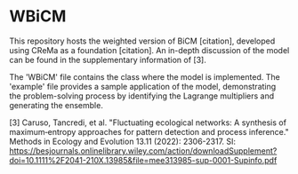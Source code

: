 # WBiCM

This repository hosts the weighted version of BiCM [citation], developed using CReMa as a foundation [citation]. 
An in-depth discussion of the model can be found in the supplementary information of [3].


The 'WBiCM' file contains the class where the model is implemented. The 'example' file provides a sample application of the model, demonstrating the problem-solving process by identifying the Lagrange multipliers and generating the ensemble.




[3] Caruso, Tancredi, et al. "Fluctuating ecological networks: A synthesis of maximum‐entropy approaches for pattern detection and process inference." Methods in Ecology and Evolution 13.11 (2022): 2306-2317.
SI: https://besjournals.onlinelibrary.wiley.com/action/downloadSupplement?doi=10.1111%2F2041-210X.13985&file=mee313985-sup-0001-Supinfo.pdf
